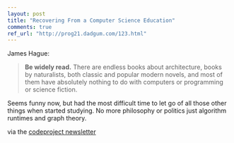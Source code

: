 ```yaml
---
layout: post
title: "Recovering From a Computer Science Education"
comments: true
ref_url: "http://prog21.dadgum.com/123.html"
---
```

James Hague:
> **Be widely read.** There are endless books about architecture, books by naturalists, both classic and popular modern novels, and most of them have absolutely nothing to do with computers or programming or science fiction.

Seems funny now, but had the most difficult time to let go of all those other things when started studying. No more philosophy or politics just algorithm runtimes and graph theory.

via the [codeproject newsletter](http://www.codeproject.com/)